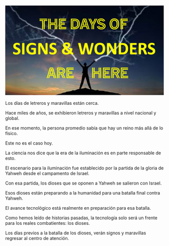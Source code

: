 ![Video cover image](../cover.jpg "cover photo")

Los días de letreros y maravillas están cerca.

Hace miles de años, se exhibieron letreros y maravillas a nivel nacional y global.

En ese momento, la persona promedio sabía que hay un reino más allá de lo físico.

Este no es el caso hoy.

La ciencia nos dice que la era de la iluminación es en parte responsable de esto.

El escenario para la iluminación fue establecido por la partida de la gloria de Yahweh desde el campamento de Israel.

Con esa partida, los dioses que se oponen a Yahweh se salieron con Israel.

Esos dioses están preparando a la humanidad para una batalla final contra Yahweh.

El avance tecnológico está realmente en preparación para esa batalla.

Como hemos leído de historias pasadas, la tecnología solo será un frente para los reales combatientes: los dioses.

Los días previos a la batalla de los dioses, verán signos y maravillas regresar al centro de atención.